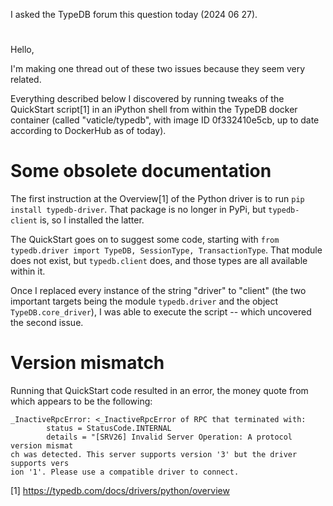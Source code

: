 I asked the TypeDB forum this question today (2024 06 27).

# ##########################
# ##########################

Hello,

I'm making one thread out of these two issues because they seem very related.

Everything described below I discovered by running tweaks of the QuickStart script[1] in an iPython shell from within the TypeDB docker container (called "vaticle/typedb", with image ID 0f332410e5cb, up to date according to DockerHub as of today).

# Some obsolete documentation

The first instruction at the Overview[1] of the Python driver is to run `pip install typedb-driver`. That package is no longer in PyPi, but `typedb-client` is, so I installed the latter.

The QuickStart goes on to suggest some code, starting with `from typedb.driver import TypeDB, SessionType, TransactionType`. That module does not exist, but `typedb.client` does, and those types are all available within it.

Once I replaced every instance of the string "driver" to "client" (the two important targets being the module `typedb.driver` and the object `TypeDB.core_driver`), I was able to execute the script -- which uncovered the second issue.

# Version mismatch

Running that QuickStart code resulted in an error, the money quote from which appears to be the following:
```
_InactiveRpcError: <_InactiveRpcError of RPC that terminated with:
        status = StatusCode.INTERNAL
        details = "[SRV26] Invalid Server Operation: A protocol version mismat
ch was detected. This server supports version '3' but the driver supports vers
ion '1'. Please use a compatible driver to connect.
```

[1] https://typedb.com/docs/drivers/python/overview
